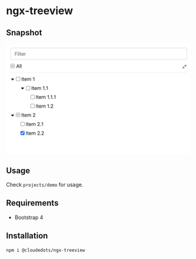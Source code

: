 # ngx-treeview

## Snapshot

![Snapshot](snapshot.png)

## Usage

Check `projects/demo` for usage.

## Requirements

- Bootstrap 4

## Installation

```sh
npm i @cloudedots/ngx-treeview
```
